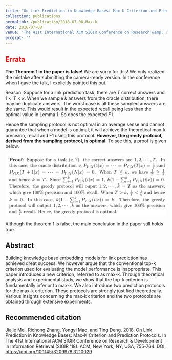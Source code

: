 ```yaml
---
title: "On Link Prediction in Knowledge Bases: Max-K Criterion and Prediction Protocols"
collection: publications
permalink: /publication/2018-07-08-Max-k
date: 2018-07-08
venue: 'The 41st International ACM SIGIR Conference on Research &amp; Development in Information Retrieval'
excerpt: ''
---
```


## <span style="color:red">Errata</span>
**The Theorem 1 in the paper is false!** We are sorry for this! We only realized the mistake after submitting the camera-ready version. In the conference when I gave the talk, I explicitly pointed this out.

Reason: Suppose for a link prediction task, there are $T$ correct answers and $1<T<k$. When we sample $k$ answers from the oracle distribution, there may be duplicate answers. The worst case is all these sampled answers are the same. This would result in the expected recall being less than the optimal value in Lemma 1. So does the expected $F1$.

Hence the sampling protocol is not optimal in an average sense and cannot guarantee that when a model is optimal, it will achieve the theoretical max-k precision, recall and F1 using this protocol. **However, the greedy protocol, derived from the sampling protocol, is optimal**. To see this, a proof is given below.

<img src='/images/proof.png'>

Although the theorem 1 is false, the main conclusion in the paper still holds true. 


## Abstract

Building knowledge base embedding models for link prediction has achieved great success. We however argue that the conventional top-k criterion used for evaluating the model performance is inappropriate. This paper introduces a new criterion, referred to as max-k. Through theoretical analysis and experimental study, we show that the top-k criterion is fundamentally inferior to max-k. We also introduce two prediction protocols for the max-k criterion. These protocols are strongly justified theoretically. Various insights concerning the max-k criterion and the two protocols are obtained through extensive experiments.

## Recommended citation

Jiajie Mei, Richong Zhang, Yongyi Mao, and Ting Deng. 2018. On Link Prediction in Knowledge Bases: Max-K Criterion and Prediction Protocols. In The 41st International ACM SIGIR Conference on Research &amp; Development in Information Retrieval (SIGIR &apos;18). ACM, New York, NY, USA, 755-764. DOI: https://doi.org/10.1145/3209978.3210029

